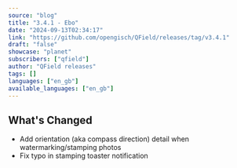 ```yaml
---
source: "blog"
title: "3.4.1 - Ebo"
date: "2024-09-13T02:34:17"
link: "https://github.com/opengisch/QField/releases/tag/v3.4.1"
draft: "false"
showcase: "planet"
subscribers: ["qfield"]
author: "QField releases"
tags: []
languages: ["en_gb"]
available_languages: ["en_gb"]
---
```


<h2>What's Changed</h2>
<ul>
<li>Add orientation (aka compass direction) detail when watermarking/stamping photos</li>
<li>Fix typo in stamping toaster notification</li>
</ul>
